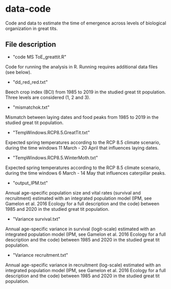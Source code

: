 # data-code

Code and data to estimate the time of emergence across levels of biological organization in great tits.

## File description

* "code MS ToE_greattit.R" 

Code for running the analysis in R.
Running requires additional data files (see below).

* "dd_red_red.txt" 

Beech crop index (BCI) from 1985 to 2019 in the studied great tit population. Three levels are considered (1, 2 and 3).

* "mismatchok.txt" 

Mismatch between laying dates and food peaks from 1985 to 2019 in the studied great tit population. 

* "TempWindows.RCP8.5.GreatTit.txt"

Expected spring temperatures according to the RCP 8.5 climate scenario, during the time windows 11 March - 20 April that influences laying dates.

* "TempWindows.RCP8.5.WinterMoth.txt"

Expected spring temperatures according to the RCP 8.5 climate scenario, during the time windows 6 March - 14 May that influences caterpillar peaks.

* "output_IPM.txt"

Annual age-specific population size and vital rates (survival and recruitment) estimated with an integrated population model (IPM, see Gamelon et al. 2016 Ecology for a full description and the code) between 1985 and 2020 in the studied great tit population.

* "Variance survival.txt"

Annual age-specific variance in survival (logit-scale) estimated with an integrated population model (IPM, see Gamelon et al. 2016 Ecology for a full description and the code) between 1985 and 2020 in the studied great tit population.

* "Variance recruitment.txt"

Annual age-specific variance in recruitment (log-scale) estimated with an integrated population model (IPM, see Gamelon et al. 2016 Ecology for a full description and the code) between 1985 and 2020 in the studied great tit population.
